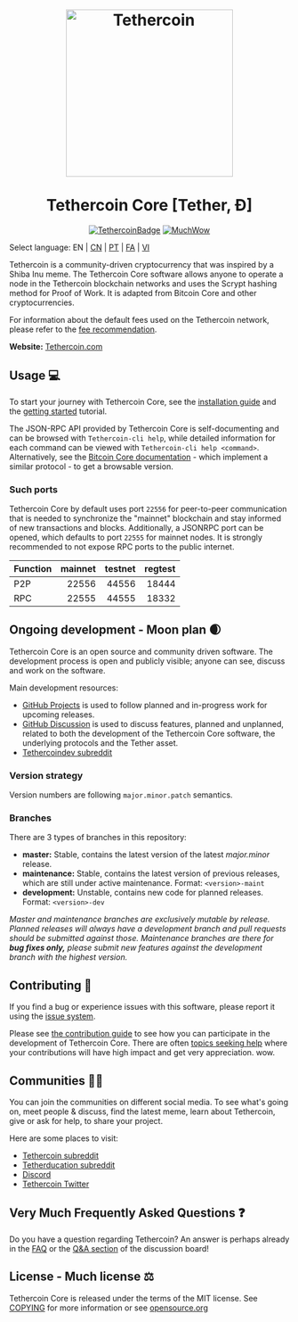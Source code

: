<h1 align="center">
<img src="https://static.tumblr.com/ppdj5y9/Ae9mxmxtp/300coin.png" alt="Tethercoin" width="300"/>
<br/><br/>
Tethercoin Core [Tether, Ð]  
</h1>

<div align="center">

[![TethercoinBadge](https://img.shields.io/badge/Tether-Coin-yellow.svg)](https://Tethercoin.com)
[![MuchWow](https://img.shields.io/badge/Much-Wow-yellow.svg)](https://Tethercoin.com)

</div>

Select language: EN | [CN](./README_zh_CN.md) | [PT](./README_pt_BR.md) | [FA](./README_fa_IR.md) | [VI](./README_vi_VN.md)

Tethercoin is a community-driven cryptocurrency that was inspired by a Shiba Inu meme. The Tethercoin Core software allows anyone to operate a node in the Tethercoin blockchain networks and uses the Scrypt hashing method for Proof of Work. It is adapted from Bitcoin Core and other cryptocurrencies.

For information about the default fees used on the Tethercoin network, please
refer to the [fee recommendation](doc/fee-recommendation.md).

**Website:** [Tethercoin.com](https://Tethercoin.com)

## Usage 💻

To start your journey with Tethercoin Core, see the [installation guide](INSTALL.md) and the [getting started](doc/getting-started.md) tutorial.

The JSON-RPC API provided by Tethercoin Core is self-documenting and can be browsed with `Tethercoin-cli help`, while detailed information for each command can be viewed with `Tethercoin-cli help <command>`. Alternatively, see the [Bitcoin Core documentation](https://developer.bitcoin.org/reference/rpc/) - which implement a similar protocol - to get a browsable version.

### Such ports

Tethercoin Core by default uses port `22556` for peer-to-peer communication that
is needed to synchronize the "mainnet" blockchain and stay informed of new
transactions and blocks. Additionally, a JSONRPC port can be opened, which
defaults to port `22555` for mainnet nodes. It is strongly recommended to not
expose RPC ports to the public internet.

| Function | mainnet | testnet | regtest |
| :------- | ------: | ------: | ------: |
| P2P      |   22556 |   44556 |   18444 |
| RPC      |   22555 |   44555 |   18332 |

## Ongoing development - Moon plan 🌒

Tethercoin Core is an open source and community driven software. The development
process is open and publicly visible; anyone can see, discuss and work on the
software.

Main development resources:

* [GitHub Projects](https://github.com/Tethercoin/Tethercoin/projects) is used to
  follow planned and in-progress work for upcoming releases.
* [GitHub Discussion](https://github.com/Tethercoin/Tethercoin/discussions) is used
  to discuss features, planned and unplanned, related to both the development of
  the Tethercoin Core software, the underlying protocols and the Tether asset.  
* [Tethercoindev subreddit](https://www.reddit.com/r/Tethercoindev/)

### Version strategy
Version numbers are following ```major.minor.patch``` semantics.

### Branches
There are 3 types of branches in this repository:

- **master:** Stable, contains the latest version of the latest *major.minor* release.
- **maintenance:** Stable, contains the latest version of previous releases, which are still under active maintenance. Format: ```<version>-maint```
- **development:** Unstable, contains new code for planned releases. Format: ```<version>-dev```

*Master and maintenance branches are exclusively mutable by release. Planned*
*releases will always have a development branch and pull requests should be*
*submitted against those. Maintenance branches are there for **bug fixes only,***
*please submit new features against the development branch with the highest version.*

## Contributing 🤝

If you find a bug or experience issues with this software, please report it
using the [issue system](https://github.com/Tethercoin/Tethercoin/issues/new?assignees=&labels=bug&template=bug_report.md&title=%5Bbug%5D+).

Please see [the contribution guide](CONTRIBUTING.md) to see how you can
participate in the development of Tethercoin Core. There are often
[topics seeking help](https://github.com/Tethercoin/Tethercoin/labels/help%20wanted)
where your contributions will have high impact and get very appreciation. wow.

## Communities 🚀🍾

You can join the communities on different social media.
To see what's going on, meet people & discuss, find the latest meme, learn
about Tethercoin, give or ask for help, to share your project.

Here are some places to visit:

* [Tethercoin subreddit](https://www.reddit.com/r/Tethercoin/)
* [Tetherducation subreddit](https://www.reddit.com/r/Tetherducation/)
* [Discord](https://discord.gg/Tethercoin)
* [Tethercoin Twitter](https://twitter.com/Tethercoin)

## Very Much Frequently Asked Questions ❓

Do you have a question regarding Tethercoin? An answer is perhaps already in the
[FAQ](doc/FAQ.md) or the
[Q&A section](https://github.com/Tethercoin/Tethercoin/discussions/categories/q-a)
of the discussion board!

## License - Much license ⚖️
Tethercoin Core is released under the terms of the MIT license. See
[COPYING](COPYING) for more information or see
[opensource.org](https://opensource.org/licenses/MIT)
